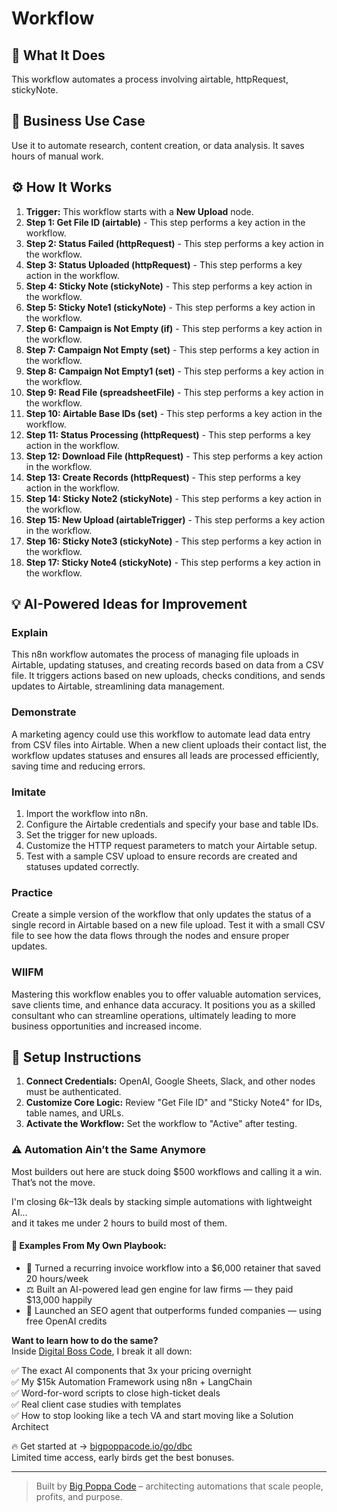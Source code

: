 # Workflow

## 🚀 What It Does
This workflow automates a process involving airtable, httpRequest, stickyNote.

## 💼 Business Use Case
Use it to automate research, content creation, or data analysis. It saves hours of manual work.

## ⚙️ How It Works
1.  **Trigger:** This workflow starts with a **New Upload** node.
2. **Step 1: Get File ID (airtable)** - This step performs a key action in the workflow.
3. **Step 2: Status Failed (httpRequest)** - This step performs a key action in the workflow.
4. **Step 3: Status Uploaded (httpRequest)** - This step performs a key action in the workflow.
5. **Step 4: Sticky Note (stickyNote)** - This step performs a key action in the workflow.
6. **Step 5: Sticky Note1 (stickyNote)** - This step performs a key action in the workflow.
7. **Step 6: Campaign is Not Empty (if)** - This step performs a key action in the workflow.
8. **Step 7: Campaign Not Empty (set)** - This step performs a key action in the workflow.
9. **Step 8: Campaign Not Empty1 (set)** - This step performs a key action in the workflow.
10. **Step 9: Read File (spreadsheetFile)** - This step performs a key action in the workflow.
11. **Step 10: Airtable Base IDs (set)** - This step performs a key action in the workflow.
12. **Step 11: Status Processing (httpRequest)** - This step performs a key action in the workflow.
13. **Step 12: Download File (httpRequest)** - This step performs a key action in the workflow.
14. **Step 13: Create Records (httpRequest)** - This step performs a key action in the workflow.
15. **Step 14: Sticky Note2 (stickyNote)** - This step performs a key action in the workflow.
16. **Step 15: New Upload (airtableTrigger)** - This step performs a key action in the workflow.
17. **Step 16: Sticky Note3 (stickyNote)** - This step performs a key action in the workflow.
18. **Step 17: Sticky Note4 (stickyNote)** - This step performs a key action in the workflow.

## 💡 AI-Powered Ideas for Improvement
### Explain
This n8n workflow automates the process of managing file uploads in Airtable, updating statuses, and creating records based on data from a CSV file. It triggers actions based on new uploads, checks conditions, and sends updates to Airtable, streamlining data management.

### Demonstrate
A marketing agency could use this workflow to automate lead data entry from CSV files into Airtable. When a new client uploads their contact list, the workflow updates statuses and ensures all leads are processed efficiently, saving time and reducing errors.

### Imitate
1. Import the workflow into n8n.
2. Configure the Airtable credentials and specify your base and table IDs.
3. Set the trigger for new uploads.
4. Customize the HTTP request parameters to match your Airtable setup.
5. Test with a sample CSV upload to ensure records are created and statuses updated correctly.

### Practice
Create a simple version of the workflow that only updates the status of a single record in Airtable based on a new file upload. Test it with a small CSV file to see how the data flows through the nodes and ensure proper updates.

### WIIFM
Mastering this workflow enables you to offer valuable automation services, save clients time, and enhance data accuracy. It positions you as a skilled consultant who can streamline operations, ultimately leading to more business opportunities and increased income.

## 🔧 Setup Instructions
1. **Connect Credentials:** OpenAI, Google Sheets, Slack, and other nodes must be authenticated.
2. **Customize Core Logic:** Review "Get File ID" and "Sticky Note4" for IDs, table names, and URLs.
3. **Activate the Workflow:** Set the workflow to "Active" after testing.

### ⚠️ Automation Ain’t the Same Anymore

Most builders out here are stuck doing $500 workflows and calling it a win.  
That’s not the move.  

I'm closing $6k–$13k deals by stacking simple automations with lightweight AI...  
and it takes me under 2 hours to build most of them.

#### 🧠 Examples From My Own Playbook:
- 🔁 Turned a recurring invoice workflow into a $6,000 retainer that saved 20 hours/week  
- ⚖️ Built an AI-powered lead gen engine for law firms — they paid $13,000 happily  
- 🚀 Launched an SEO agent that outperforms funded companies — using free OpenAI credits  

**Want to learn how to do the same?**  
Inside [Digital Boss Code](https://bigpoppacode.io/go/dbc), I break it all down:

✅ The exact AI components that 3x your pricing overnight  
✅ My $15k Automation Framework using n8n + LangChain  
✅ Word-for-word scripts to close high-ticket deals  
✅ Real client case studies with templates  
✅ How to stop looking like a tech VA and start moving like a Solution Architect  

🔥 Get started at → [bigpoppacode.io/go/dbc](https://bigpoppacode.io/go/dbc)  
Limited time access, early birds get the best bonuses.

---
> Built by [Big Poppa Code](https://bigpoppacode.io) – architecting automations that scale people, profits, and purpose.
